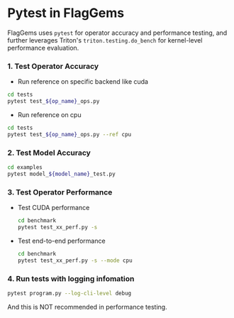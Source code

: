 # Pytest in FlagGems

FlagGems uses `pytest` for operator accuracy and performance testing, and further leverages Triton's `triton.testing.do_bench` for kernel-level performance evaluation.

### 1. Test Operator Accuracy

- Run reference on specific backend like cuda

```bash
cd tests
pytest test_${op_name}_ops.py
```

- Run reference on cpu

```bash
cd tests
pytest test_${op_name}_ops.py --ref cpu
```

### 2. Test Model Accuracy

```bash
cd examples
pytest model_${model_name}_test.py
```

### 3. Test Operator Performance

- Test CUDA performance
  ```bash
  cd benchmark
  pytest test_xx_perf.py -s
  ```
- Test end-to-end performance
  ```bash
  cd benchmark
  pytest test_xx_perf.py -s --mode cpu
  ```

### 4. Run tests with logging infomation

```bash
pytest program.py --log-cli-level debug
```

And this is NOT recommended in performance testing.

